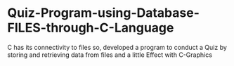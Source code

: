 # Quiz-Program-using-Database-FILES-through-C-Language
C has its connectivity to files so, developed a program to conduct a Quiz by storing and retrieving data from files and a little Effect with C-Graphics
